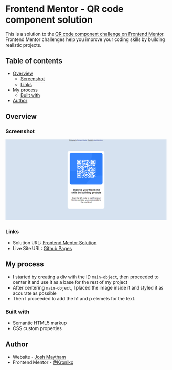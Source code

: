 # Frontend Mentor - QR code component solution

This is a solution to the [QR code component challenge on Frontend Mentor](https://www.frontendmentor.io/challenges/qr-code-component-iux_sIO_H). Frontend Mentor challenges help you improve your coding skills by building realistic projects. 

## Table of contents

- [Overview](#overview)
  - [Screenshot](#screenshot)
  - [Links](#links)
- [My process](#my-process)
  - [Built with](#built-with)
- [Author](#author)

## Overview

### Screenshot

![](./images/screenshot.png)

### Links

- Solution URL: [Frontend Mentor Solution](https://www.frontendmentor.io/solutions/qrcode-solution-ylFD-7aH_A)
- Live Site URL: [Github Pages](https://kronikx.github.io/Qr-Code-Page/)

## My process

- I started by creating a div with the ID `main-object`, then proceeded to center it and use it as a base for the rest of my project
- After centering `main-object`, I placed the image inside it and styled it as accurate as possible
- Then I proceeded to add the h1 and p elemets for the text.

### Built with

- Semantic HTML5 markup
- CSS custom properties

## Author

- Website - [Josh Maytham](https://www.your-site.com)
- Frontend Mentor - [@Kronikx](https://www.frontendmentor.io/profile/Kronikx)